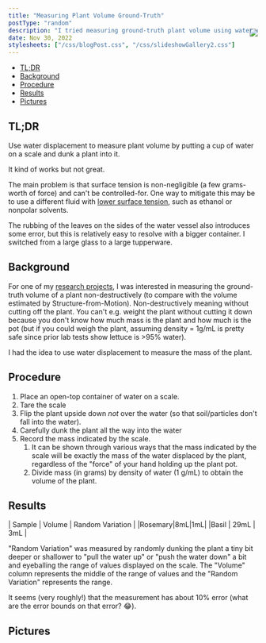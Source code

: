```yaml
---
title: "Measuring Plant Volume Ground-Truth"
postType: "random"
description: "I tried measuring ground-truth plant volume using water displacement but it doesn't work very well."
date: Nov 30, 2022
stylesheets: ["/css/blogPost.css", "/css/slideshowGallery2.css"]
---
```


<img src="https://lh3.googleusercontent.com/tUom-TcMWV5hVHUB5vphuNHG1V2O4P20AbWoubu-d1wuvcqrsURYhkQ2p08FvFA7crgX11kPQ7FuiHzT4SWdQz0HORbPrBjwa5F5TZorrrML6Q_cbPyE08qLMGrEHNeNS-0ZaSYCPtU=w1920-h1080" style="float: right; display: block; margin-top: -5em; max-height: 275px; max-width: min(300px, 40%); aspect-ratio:3024/4032" />

- [TL;DR](#tldr)
- [Background](#background)
- [Procedure](#procedure)
- [Results](#results)
- [Pictures](#pictures)

## TL;DR

Use water displacement to measure plant volume by putting a cup of water on a scale and dunk a plant into it.

It kind of works but not great.

The main problem is that surface tension is non-negligible (a few grams-worth of force) and can't be controlled-for.  One way to mitigate this may be to use a different fluid with [lower surface tension](https://en.wikipedia.org/wiki/Surface_tension#Data_table), such as ethanol or nonpolar solvents.

The rubbing of the leaves on the sides of the water vessel also introduces some error, but this is relatively easy to resolve with a bigger container.  I switched from a large glass to a large tupperware.

## Background
For one of my [research projects](/projects/hydroponics), I was interested in measuring the ground-truth volume of a plant non-destructively (to compare with the volume estimated by Structure-from-Motion).  Non-destructively meaning without cutting off the plant.  You can't e.g. weight the plant without cutting it down because you don't know how much mass is the plant and how much is the pot (but if you could weigh the plant, assuming density = 1g/mL is pretty safe since prior lab tests show lettuce is >95% water).

I had the idea to use water displacement to measure the mass of the plant.

## Procedure

1. Place an open-top container of water on a scale.
2. Tare the scale
3. Flip the plant upside down *not* over the water (so that soil/particles don't fall into the water).
4. Carefully dunk the plant all the way into the water
5. Record the mass indicated by the scale.
   1. It can be shown through various ways that the mass indicated by the scale will be exactly the mass of the water displaced by the plant, regardless of the "force" of your hand holding up the plant pot.
   2. Divide mass (in grams) by density of water (1 g/mL) to obtain the volume of the plant.

## Results

| Sample | Volume | Random Variation |
|Rosemary|8mL|1mL|
|Basil | 29mL | 3mL |

"Random Variation" was measured by randomly dunking the plant a tiny bit deeper or shallower to "pull the water up" or "push the water down" a bit and eyeballing the range of values displayed on the scale.  The "Volume" column represents the middle of the range of values and the "Random Variation" represents the range.

It seems (very roughly!) that the measurement has about 10% error (what are the error bounds on that error? 😂).

## Pictures

<script src="/scripts/googlephotos_carousel.js" async></script>
<div class="pa-gallery-player-widget" style="width:100%; height:480px; display:none;"
  data-delay="2"
  data-link="https://photos.app.goo.gl/V6K1NZmSaZWFKUo97"
  data-title="Plant Volume Measurement"
  data-description="12 new items added to shared album">
  <object data="https://lh3.googleusercontent.com/dPugShcFJPT5jM5bTEtcnVgxh_TLxrxmD1d48Ej3FS0wezWAujN3sA4tijYMIvWKRIKFvG2j6uN49Vp2No29mCTPxDM3MhJ7cEPXruSZp0Dcwv7LiXCHQlbMYKWNQ1Vei2gPBUKLKYU=w1920-h1080"></object>
  <object data="https://lh3.googleusercontent.com/969XxRoUSaSqaA9nqsCpXmQ69d3fiwmdB0pnqyfsp_jiCfUMChiTmh7aqseaFT5QmOg3g92w6H50NQieIR7ENsnOq9Qst28MZFrKPHY_HX1TLW3SlC7SkAxdtVHV7vwoW57LS5TI2lk=w1920-h1080"></object>
  <object data="https://lh3.googleusercontent.com/XpW9hurhvkNpMWRwtrIf2yWaIlKDaTiLTMpDT7yKNOzRoSxsl2IRV1atIBoO1gCWTc6bq7nmASL_WV8d3mEWj7acm-kz60U-Ig5UO_GAJe0Xg3OLaEJAHZGqE2EfRGtcnMyhqVJ9Rv8=w1920-h1080"></object>
  <object data="https://lh3.googleusercontent.com/tUom-TcMWV5hVHUB5vphuNHG1V2O4P20AbWoubu-d1wuvcqrsURYhkQ2p08FvFA7crgX11kPQ7FuiHzT4SWdQz0HORbPrBjwa5F5TZorrrML6Q_cbPyE08qLMGrEHNeNS-0ZaSYCPtU=w1920-h1080"></object>
  <object data="https://lh3.googleusercontent.com/NEHnmSewXBgByxqvntNVQxxljyA6yQsMF6NkUqMHnfFAJQNjJjUw_BtUpu-yp705b1tTkkYzodOu6tKBGd-OEjpDbpxeczrtiRYA_l2WJ3-xPRAu6FjTd2c7IxrsrfZgqJQmcTAAkt4=w1920-h1080"></object>
  <object data="https://lh3.googleusercontent.com/x_zoSamdnT-vX3Fg2sWqbq4mF80blj_RANYX9BDXpTt8PHZHFKSo4KslsTwSvIjPfASZFlLtgh8jtjnRtME0hXpr1iYmT3LJcRvyB0uvNZqcz-B3QxJXdqtmshSLJQSas33TBuab-6k=w1920-h1080"></object>
  <object data="https://lh3.googleusercontent.com/q5yg-01GDYhwDxbWuJyEsaTXvUSIU5hXk83B0-XA9lxLQSGhAHIwS_HvY8HERf-pdBlnvGF18KOWT6pGucrH1ALiux_1KMc5g42T_c83_9Lg4388KdBRb0yYF9wiWYA5SVloZbbfmE4=w1920-h1080"></object>
  <object data="https://lh3.googleusercontent.com/QAeTImhbRKW7rn_NO6lhykSZXZjmWaARkYEa3jYdsbYdaK8npjC3zemlgT9xhaOLNqbMwh-S3-pW28RVorGXjWeppomEq4GM7jAVGc17GfBiOb9MeL3Thfz2ONK7gRorxzrnojakztU=w1920-h1080"></object>
  <object data="https://lh3.googleusercontent.com/_2NU4Qgl2rzthj_ouqMrijDppS4amQVNR6jdQyJ_TMBvpbleQle35EXTnd57AchKASoXuKXdyJbPwZK5Hp0H_foqcxUbfXbmkQJwurnrMjtoyWJ3IIdoYdHiu_6KAz6eWctgCqDm-GM=w1920-h1080"></object>
  <object data="https://lh3.googleusercontent.com/G3JDgXJ49swWxe3tUlBBu34SSBqY47XvWjf-ag4iFOCw1PmjOwSAcMT2zP8BAxU1TD2fofiwCNDb_g_16mCtFy0ThSfLaCTadxvyFYX4HoKu8m5M_H7Gcuh9VC5CCphPcAr3Lv1heM0=w1920-h1080"></object>
  <object data="https://lh3.googleusercontent.com/DtAk9qBr62t7_57cO9UM9oTOfkxYzpW4AN7dr9Gk58_CQ2031j2renYVFee-Uwr1DfVMiYNqVy__Hi0zkzhSPsMpI28k6_Kb08t7Fc_JP461KVJEPM6jk4lSrqw7GY2NDx8ezSesQBk=w1920-h1080"></object>
  <object data="https://lh3.googleusercontent.com/NC1AMRw-IpU7kvM_xdxfSs5-Bp0rVTM5b0fc-BpXdc2KZTec8dSfAODCADtcGg9RW_IWDdaO_oD0n1b_go6AYZGCMIt4cV01GDBi-kEGR1FboOH6bP7Xkv10GRgUyTxik0rcMwOoFzI=w1920-h1080"></object>
</div>

